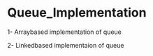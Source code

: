 # Queue_Implementation 
1- Arraybased implementation of queue

2- Linkedbased implementaion of queue
